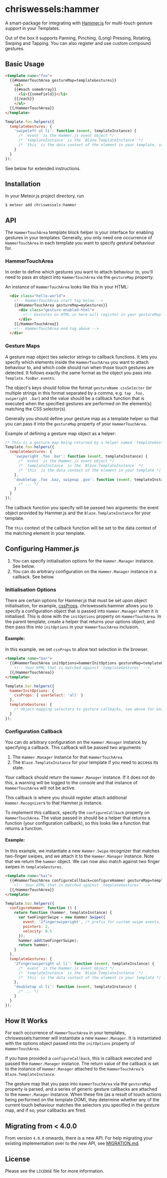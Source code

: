 # chriswessels:hammer

A smart-package for integrating with [Hammer.js](https://github.com/hammerjs/hammer.js) for multi-touch gesture support in your Templates.

Out of the box it supports Panning, Pinching, (Long) Pressing, Rotating, Swiping and Tapping. You can also register and use custom compound gestures.

## Basic Usage

```html
<template name="foo">
  {{#HammerTouchArea gestureMap=templateGestures}}
    <ul>
    {{#each someArray}}
      <li>{{someField}}</li>
    {{/each}}
    </ul>
  {{/HammerTouchArea}}
</template>
```

```javascript
Template.foo.helpers({
  templateGestures: {
    'swipeleft ul li': function (event, templateInstance) {
      /* `event` is the Hammer.js event object */
      /* `templateInstance` is the `Blaze.TemplateInstance` */
      /* `this` is the data context of the element in your template, so in this case `someField` from `someArray` in the template */
    }
  }
});
```

See below for extended instructions.

## Installation

In your Meteor.js project directory, run

    $ meteor add chriswessels:hammer

## API

The `HammerTouchArea` template block helper is your interface for enabling gestures in your templates. Generally, you only need one occurrence of `HammerTouchArea` in each template you want to specify gestural behaviour for.

### HammerTouchArea

In order to define which gestures you want to attach behaviour to, you'll need to pass an object into `HammerTouchArea` via the `gestureMap` property.

An instance of `HammerTouchArea` looks like this in your HTML:

```html
  <div class="hello-world">
    <!-- HammerTouchArea start tag below -->
    {{#HammerTouchArea gestureMap=myGestures}}
      <div class="gesture-enabled-html">
        <!-- Gestures on HTML in here will register in your gestureMap. See below. -->
      </div>
    {{/HammerTouchArea}}
    <!-- HammerTouchArea end tag above -->
  </div>
```

### Gesture Maps

A gesture map object ties selector strings to callback functions. It lets you specify which elements inside the `HammerTouchArea` you want to attach behaviour to, and which code should run when those touch gestures are detected. It follows exactly the same format as the object you pass into `Template.fooBar.events`.

The object's keys should follow the format `gestureName cssSelector` (or multiple strings in this format separated by a comma, e.g. `tap .foo, swiperight .bar`) and the value should be a callback function that is executed when the specified gestures are performed on the element(s) matching the CSS selector(s).

Generally you should define your gesture map as a template helper so that you can pass it into the `gestureMap` property of your `HammerTouchArea`.

Example of defining a gesture map object as a helper:

```javascript
/* This is a gesture map being returned by a helper named `templateGestures`: */
Template.foo.helpers({
  templateGestures: {
    'swiperight .foo .bar': function (event, templateInstance) {
      /* `event` is the Hammer.js event object */
      /* `templateInstance` is the `Blaze.TemplateInstance` */
      /* `this` is the data context of the element in your template */
    },
    'doubletap .foo .baz, swipeup .goo': function (event, templateInstance) {
      /* ... */
    }
  }
});
```

The callback function you specify will be passed two arguments: the event object provided by Hammer.js and the `Blaze.TemplateInstance` for your template.

The `this` context of the callback function will be set to the data context of the matching element in your template.

## Configuring Hammer.js

1. You can specify initialisation options for the `Hammer.Manager` instance. See below.
1. You can do arbitrary configuration on the `Hammer.Manager` instance in a callback. See below.

### Initialisation Options

There are certain options for Hammer.js that must be set upon object initialisation, for example, [cssProps](http://hammerjs.github.io/jsdoc/Hammer.defaults.cssProps.html). chriswessels:hammer allows you to specify a configuration object that is passed into `Hammer.Manager` when it is initialised. This is done with the `initOptions` property on `HammerTouchArea`. In the parent template, create a helper that returns your options object, and then pass this into `initOptions` in your `HammerTouchArea` inclusion.

#### Example:

In this example, we set `cssProps` to allow text selection in the browser.

```html
<template name="bar">
  {{#HammerTouchArea initOptions=hammerInitOptions gestureMap=templateGestures}}
    <!-- Your HTML that is matched against `templateGestures` -->
  {{/HammerTouchArea}}
</template>
```

```javascript
Template.bar.helpers({
  hammerInitOptions: {
    cssProps: { userSelect: 'all' }
  },
  templateGestures: {
    /* Object mapping selectors to gesture callbacks, see above for example */
  }
});
```

### Configuration Callback

You can do arbitrary configuration on the `Hammer.Manager` instance by specifying a callback. This callback will be passed two arguments:

1. The `Hammer.Manager` instance for that `HammerTouchArea`.
1. The `Blaze.TemplateInstance` for your template if you need to access its state.

Your callback should return the `Hammer.Manager` instance. If it does not do this, a warning will be logged to the console and that instance of `HammerTouchArea` will not be active.

This callback is where you should register attach additional `Hammer.Recognizer`s to that Hammer.js instance.

To implement this callback, specify the `configureCallback` property on `HammerTouchArea`. The value passed in should be a helper that returns a function (your configuration callback), so this looks like a function that returns a function.

#### Example:

In this example, we instantiate a new `Hammer.Swipe` recognizer that matches two-finger swipes, and we attach it to the `Hammer.Manager` instance. Note that we return the `hammer` object. We can now also match against two finger swipes in `templateGestures`.

```html
<template name="baz">
  {{#HammerTouchArea configureCallback=configureHammer gestureMap=templateGestures}}
    <!-- Your HTML that is matched against `templateGestures` -->
  {{/HammerTouchArea}}
</template>
```

```javascript
Template.baz.helpers({
  configureHammer: function () {
    return function (hammer, templateInstance) {
      var twoFingerSwipe = new Hammer.Swipe({
        event: '2fingerswiperight', /* prefix for custom swipe events, e.g. 2fingerswipeleft, 2fingerswiperight */
        pointers: 2,
        velocity: 0.5
      });
      hammer.add(twoFingerSwipe);
      return hammer;
    }
  },
  templateGestures: {
    '2fingerswiperight ul li': function (event, templateInstance) {
      /* `event` is the Hammer.js event object */
      /* `templateInstance` is the `Blaze.TemplateInstance` */
      /* `this` is the data context of the element in your template */
    },
    'doubletap ul li': function (event, templateInstance) {
      /* ... */
    }
  }
});
```

## How It Works

For each occurrence of `HammerTouchArea` in your templates, chriswessels:hammer will instantiate a new `Hammer.Manager`. It is instantiated with the options object passed into the `initOptions` property of `HammerTouchArea`.

If you have provided a `configureCallback`, this is callback executed and passed the `Hammer.Manager` instance. The return value of the callback is set to the instance of `Hammer.Manager` attached to the `HammerTouchArea`'s `Blaze.TemplateInstance`.

The gesture map that you pass into `HammerTouchArea` via the `gestureMap` property is parsed, and a series of generic gesture callbacks are attached to the `Hammer.Manager` instance. When these fire (as a result of touch actions being performed on the template DOM), they determine whether any of the current touch behaviour matches the selectors you specified in the gesture map, and if so, your callbacks are fired.

## Migrating from < 4.0.0

From version `4.0.0` onwards, there is a new API. For help migrating your existing implementation over to the new API, see [MIGRATION.md](https://github.com/chriswessels/meteor-hammer/blob/master/MIGRATION.md).

## License

Please see the `LICENSE` file for more information.
